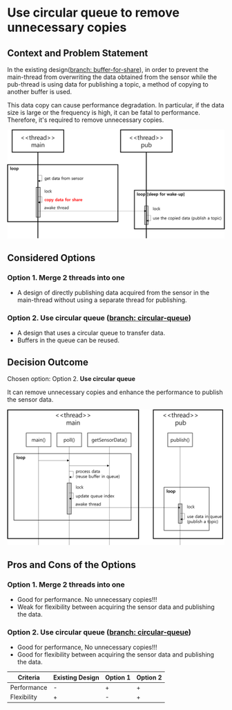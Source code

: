 # Use circular queue to remove unnecessary copies

## Context and Problem Statement

In the existing design([branch: buffer-for-share](https://github.com/bosornd/sensor-node/tree/buffer-for-share)), in order to prevent the main-thread from overwriting the data obtained from the sensor while the pub-thread is using data for publishing a topic, a method of copying to another buffer is used.

This data copy can cause performance degradation. In particular, if the data size is large or the frequency is high, it can be fatal to performance. Therefore, it's required to remove unnecessary copies.

![Sequence Diagram](../img/flow-buffer-for-share.png)

## Considered Options

### Option 1. **Merge 2 threads into one**
* A design of directly publishing data acquired from the sensor in the main-thread without using a separate thread for publishing.

### Option 2. **Use circular queue** ([branch: circular-queue](https://github.com/bosornd/sensor-node/tree/circular-queue))
* A design that uses a circular queue to transfer data.
* Buffers in the queue can be reused.

## Decision Outcome

Chosen option: Option 2. **Use circular queue**

It can remove unnecessary copies and enhance the performance to publish the sensor data.

![Sequence Diagram](../img/flow-circular-queue.png)

## Pros and Cons of the Options

### Option 1. **Merge 2 threads into one**
* Good for performance. No unnecessary copies!!!
* Weak for flexibility between acquiring the sensor data and publishing the data.

### Option 2. **Use circular queue** ([branch: circular-queue](https://github.com/bosornd/sensor-node/tree/circular-queue))
* Good for performance, No unnecessary copies!!!
* Good for flexibility between acquiring the sensor data and publishing the data.

| Criteria      | Existing Design | Option 1 | Option 2 |
|---------------|-----------------|----------|----------|
| Performance   | - | + | + |
| Flexibility   | + | - | + |

